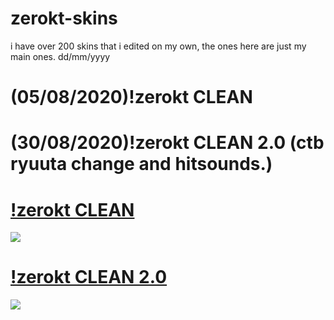 # zerokt-skins
i have over 200 skins that i edited on my own, the ones here are just my main ones.
dd/mm/yyyy
# (05/08/2020)!zerokt CLEAN
# (30/08/2020)!zerokt CLEAN 2.0  (ctb ryuuta change and hitsounds.)

# [!zerokt CLEAN](https://drive.google.com/file/d/1H8QpSHZbAfcKJi8TzOI-OldjuHirLMOp/view?usp=sharing)
![](https://osu.ppy.sh/ss/15474705/778c)

# [!zerokt CLEAN 2.0](https://drive.google.com/file/d/1s_ZxLAJIi-x8wd42UzFIBwg28T0TSs67/view?usp=sharing) 
![](https://osu.ppy.sh/ss/15474712/7eab)


